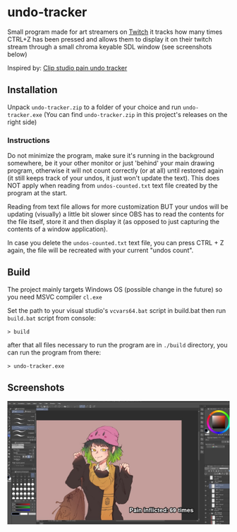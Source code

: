 # undo-tracker

Small program made for art streamers on [Twitch](https://www.twitch.tv/)
it tracks how many times CTRL+Z has been pressed and allows them to display
it on their twitch stream through a small chroma keyable SDL window (see screenshots below)

Inspired by: [Clip studio pain undo tracker](https://github.com/dotboris/clip-studio-pain-undo-tracker)

## Installation

Unpack `undo-tracker.zip` to a folder of your choice and run `undo-tracker.exe`
(You can find `undo-tracker.zip` in this project's releases on the right side)

### Instructions
    
Do not minimize the program, make sure it's running in the background somewhere, be it 
your other monitor or just 'behind' your main drawing program, otherwise it will not 
count correctly (or at all) until restored again (it still keeps track of your undos, it just won't 
update the text). This does NOT apply when reading from `undos-counted.txt` text file created by the
program at the start.

Reading from text file allows for more customization BUT your undos will be updating (visually) a little bit slower
since OBS has to read the contents for the file itself, store it and then display it (as opposed to just capturing
the contents of a window application).

In case you delete the `undos-counted.txt` text file, you can press CTRL + Z again, the file will be
recreated with your current "undos count".
    
## Build

The project mainly targets Windows OS (possible change in the future) so you need MSVC compiler `cl.exe`

Set the path to your visual studio's `vcvars64.bat` script in build.bat then run `build.bat` script
from console:

```console
> build
```

after that all files necessary to run the program are in `./build` directory, you can run the program
from there:

```console
> undo-tracker.exe
```

## Screenshots

![obs](./img/obs.jpg)
